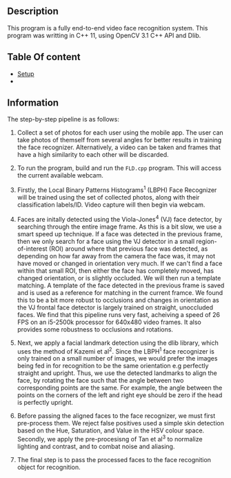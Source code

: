## Description

This program is a fully end-to-end video face recognition system. 
This program was writting in C++ 11, using OpenCV 3.1 C++ API and Dlib. 

## Table Of content
* [Setup](#setup)
*

## Information

The step-by-step pipeline is as follows:

1. Collect a set of photos for each user using the mobile app. The user can take photos of themself from several angles for better results in training the face recognizer. Alternatively, a video can be taken and frames that have a high similarity to each other will be discarded. 

2. To run the program, build and run the `FLD.cpp` program. This will access the current available webcam. 

3. Firstly, the Local Binary Patterns Histograms<sup>1</sup> (LBPH) Face Recognizer will be trained using the set of collected photos, along with their classification labels/ID. Video capture will then begin via webcam. 

4. Faces are initally detected using the Viola-Jones<sup>4</sup> (VJ) face detector, by searching through the entire image frame. As this is a bit slow, we use a smart speed up technique. If a face was detected in the previous frame, then we only search for a face using the VJ detector in a small region-of-interest (ROI) around where that previous face was detected, as depending on how far away from the camera the face was, it may not have moved or changed in orientation very much. If we can't find a face within that small ROI, then either the face has completely moved, has changed orientation, or is slightly occluded. We will then run a template matching. A template of the face detected in the previous frame is saved and is used as a reference for matching in the current framce. We found this to be a bit more robust to occlusions and changes in orientation as the VJ frontal face detector is largely trained on straight, unoccluded faces. We find that this pipeline runs very fast, acheiving a speed of 26 FPS on an i5-2500k processor for 640x480 video frames. It also provides some robustness to occlusions and rotations. 

5. Next, we apply a facial landmark detection using the dlib library, which uses the method of Kazemi et al<sup>2</sup>. Since the LBPH<sup>1</sup> face recognizer is only trained on a small number of images, we would prefer the images being fed in for recognition to be the same orientation e.g perfectly straight and upright. Thus, we use the detected landmarks to align the face, by rotating the face such that the angle between two corresponding points are the same. For example, the angle between the points on the corners of the left and right eye should be zero if the head is perfectly upright. 

6. Before passing the aligned faces to the face recognizer, we must first pre-process them. We reject false positives used a simple skin detection based on the Hue, Saturation, and Value in the HSV colour space. Secondly, we apply the pre-procesisng of Tan et al<sup>3</sup> to normalize lighting and contrast, and to combat noise and aliasing. 

7. The final step is to pass the processed faces to the face recognition object for recognition. 
